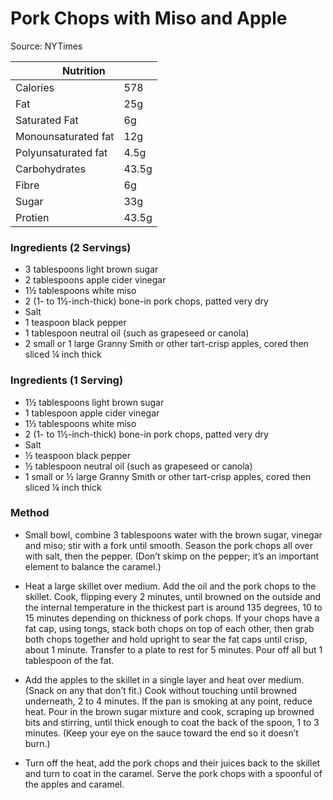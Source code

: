 # Pork Chops with Miso and Apple

Source: NYTimes

<table class="tg"><thead>
  <tr>
    <th class="tg-0pky" colspan="2"><span style="font-weight:bold">Nutrition</span></th>
  </tr></thead>
<tbody>
  <tr>
    <td class="tg-v7lt">Calories</td>
    <td class="tg-v7lt">578</td>
  </tr>
  <tr>
    <td class="tg-v7lt">Fat</td>
    <td class="tg-v7lt">25g</td>
  </tr>
  <tr>
    <td class="tg-v7lt">Saturated Fat</td>
    <td class="tg-v7lt">6g</td>
  </tr>
  <tr>
    <td class="tg-v7lt">Monounsaturated fat<br></td>
    <td class="tg-v7lt">12g<br></td>
  </tr>
  <tr>
    <td class="tg-bbuu">Polyunsaturated fat<br></td>
    <td class="tg-bbuu">4.5g<br></td>
  </tr>
  <tr>
    <td class="tg-bbuu">Carbohydrates</td>
    <td class="tg-bbuu">43.5g</td>
  </tr>
  <tr>
    <td class="tg-bbuu">Fibre</td>
    <td class="tg-bbuu">6g</td>
  </tr>
  <tr>
    <td class="tg-bbuu">Sugar</td>
    <td class="tg-bbuu">33g</td>
  </tr>
  <tr>
    <td class="tg-0lax">Protien</td>
    <td class="tg-0lax">43.5g</td>
  </tr>
</tbody>
</table>

### Ingredients (2 Servings)
- 3 tablespoons light brown sugar
- 2 tablespoons apple cider vinegar
- 1½ tablespoons white miso
- 2 (1- to 1½-inch-thick) bone-in pork chops, patted very dry
- Salt
- 1 teaspoon black pepper
- 1 tablespoon neutral oil (such as grapeseed or canola)
- 2 small or 1 large Granny Smith or other tart-crisp apples, cored then sliced ¼ inch thick

### Ingredients (1 Serving)
- 1½ tablespoons light brown sugar
- 1 tablespoon apple cider vinegar
- 1½ tablespoons white miso
- 2 (1- to 1½-inch-thick) bone-in pork chops, patted very dry
- Salt
- ½  teaspoon black pepper
- ½  tablespoon neutral oil (such as grapeseed or canola)
- 1 small or ½  large Granny Smith or other tart-crisp apples, cored then sliced ¼ inch thick

### Method
- Small bowl, combine 3 tablespoons water with the brown sugar, vinegar and miso; stir with a fork until smooth. Season the pork chops all over with salt, then the pepper. (Don’t skimp on the pepper; it’s an important element to balance the caramel.)

- Heat a large skillet over medium. Add the oil and the pork chops to the skillet. Cook, flipping every 2 minutes, until browned on the outside and the internal temperature in the thickest part is around 135 degrees, 10 to 15 minutes depending on thickness of pork chops. If your chops have a fat cap, using tongs, stack both chops on top of each other, then grab both chops together and hold upright to sear the fat caps until crisp, about 1 minute. Transfer to a plate to rest for 5 minutes. Pour off all but 1 tablespoon of the fat.

- Add the apples to the skillet in a single layer and heat over medium. (Snack on any that don’t fit.) Cook without touching until browned underneath, 2 to 4 minutes. If the pan is smoking at any point, reduce heat. Pour in the brown sugar mixture and cook, scraping up browned bits and stirring, until thick enough to coat the back of the spoon, 1 to 3 minutes. (Keep your eye on the sauce toward the end so it doesn’t burn.)

- Turn off the heat, add the pork chops and their juices back to the skillet and turn to coat in the caramel. Serve the pork chops with a spoonful of the apples and caramel.
